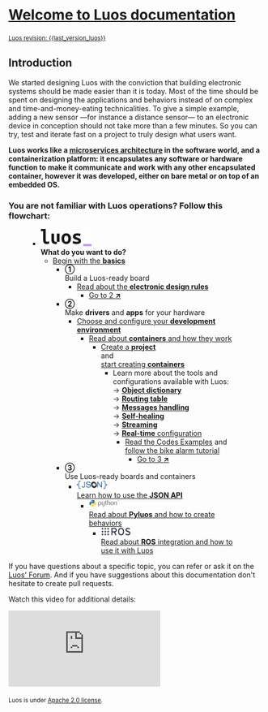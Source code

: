 <h1 class="no-break"><a href="#welcome" class="header" id="welcome">Welcome to Luos documentation</a></h1>

<small><a href="https://github.com/Luos-io/Luos" target="blank">Luos revision: {{last_version_luos}}</a></small>

## Introduction

We started designing Luos with the conviction that building electronic systems should be made easier than it is today. Most of the time should be spent on designing the applications and behaviors instead of on complex and time-and-money-eating technicalities. To give a simple example, adding a new sensor &mdash;for instance a distance sensor&mdash; to an electronic device in conception should not take more than a few minutes. So you can try, test and iterate fast on a project to truly design what users want.

**Luos works like a <a href="https://en.wikipedia.org/wiki/Microservices" target="_blank">microservices architecture</a> in the software world, and a containerization platform: it encapsulates any software or hardware function to make it communicate and work with any other encapsulated container, however it was developed, either on bare metal or on top of an embedded OS.**

### You are not familiar with Luos operations? Follow this flowchart:

<div id="container1">

<figure  class="print-break">
  <figcaption></figcaption>
  <ul class="tree">
    <li class="wf_li"><span class="cust_choice"><img src="./_assets/img/logo-luos.png" width="100px"><br /><strong>What do you want to do?</strong></span>
      <ul class="wf_ul">
        <li class="wf_li"><span class="cust_basics"><a name="step2"></a><a name="step3"></a><a href="./pages/overview/general-basics.md">Begin with the <b>basics</b></a></span>
          <ul class="wf_ul">
            <li class="wf_li"><span class="cust_choice"><strong class="cust_number">&#9312;</strong><br />Build a Luos-ready board</span>
              <ul class="wf_ul">
                <li class="wf_li"><span><a href="./pages/low/hardware_topics/electronic-design.md">Read about the <b>electronic design rules</b></a></span>
                	<ul class="wf_ul">
                		<li class="wf_li"><span><a href="#step2">Go to 2 <strong>&#8599;</strong></a></span>
                		</li>
                	</ul>
                </li>
              </ul>
            </li>
           <li class="wf_li"><span class="cust_choice"><strong class="cust_number">&#9313;</strong><br />Make <b>drivers</b> and <b>apps</b> for your hardware</span>
              <ul class="wf_ul">
                <li class="wf_li"><span><a href="./pages/low/dev-env.md">Choose and configure your <b>development environment</b></a></span>
                	<ul class="wf_ul">
                		<li class="wf_li"><span><a href="./pages/low/containers.md">Read about <b>containers</b> and how they work
</a></span>
                			<ul class="wf_ul">
                				<li class="wf_li"><span><a href="./pages/low/containers/create-project.md">Create a <b>project</b></a><br /> and <br /><a href="./pages/low/containers/create-containers.md">start creating <b>containers</b></a></span>
                					<ul class="wf_ul">
                						<li class="wf_li"><span>Learn more about the tools and configurations available with Luos:<br /> 
											&#8594; <a href="./pages/low/containers/od.md"><b>Object dictionary</b></a><br />
											&#8594; <a href="./pages/low/containers/routing-table.md"><b>Routing table</b></a><br />
											&#8594; <a href="./pages/low/containers/msg-handling.md"><b>Messages handling</b></a><br />
											&#8594; <a href="./pages/low/containers/self-healing.md"><b>Self-healing</b></a><br />
											&#8594; <a href="./pages/low/containers/streaming.md"><b>Streaming</b></a><br />
											&#8594; <a href="./pages/low/containers/rt-config.md"><b>Real-time</b> configuration</a></span>
                							<ul class="wf_ul">
                								<li class="wf_li"><span><a href="./pages/low/containers/examples.md">Read the Codes Examples</a> and <a href="https://community.luos.io/t/a-new-way-to-design-embedded-app-using-luos-intro/277">follow the bike alarm tutorial</a>
												</span>
													<ul class="wf_ul">
								                		<li class="wf_li"><span><a href="#step3">Go to 3 <strong>&#8599;</strong></a></span>
								                		</li>
								                	</ul>
                								</li>
                							</ul>
                						</li>
                					</ul>
                				</li>
                			</ul>
                		</li>
                	</ul>
                </li>
              </ul>
            </li>
            <li class="wf_li"><span class="cust_choice"><strong class="cust_number">&#9314;</strong><br />Use Luos-ready boards and containers</span>
                <ul class="wf_ul">
                	<li class="wf_li"><span><a href="./pages/high/json-api.md#"><img src="./_assets/img/json-logo.png" width="60px"><br />Learn how to use the <b>JSON API</b></a></span>
                		<ul class="wf_ul">
                			<li class="wf_li"><span><a href="./pages/high/pyluos.md"><img src="./_assets/img/python-logo.png" width="60px"><br />Read about <b>Pyluos</b> and how to create behaviors</a></span>
                        <ul class="wf_ul">
                          <li class="wf_li"><span><a href="./pages/high/ros.md"><img src="./_assets/img/ros-logo.png" width="60px"><br />Read about <b>ROS</b> integration and how to use it with Luos</a></span>
                          </li>
                        </ul>
                			</li>
                		</ul>
                	</li>
                </ul>
            </li>
          </ul>
        </li>
      </ul>
    </li>
  </ul>
</figure>
</div>

If you have questions about a specific topic, you can refer or ask it on the <a href="https://community.luos.io" target="_blank">Luos' Forum</a>. And if you have suggestions about this documentation don't hesitate to create pull requests.

Watch this video for additional details:

<iframe class="cust_video" src="https://www.youtube.com/embed/xQe3z0M_FE8?feature=oembed" frameborder="0" allow="accelerometer; autoplay; encrypted-media; gyroscope; picture-in-picture" allowfullscreen></iframe><br />


<small>Luos is under <a href="https://github.com/Luos-io/Luos/blob/master/LICENSE" target="_blank">Apache 2.0 license</a>.</small>
